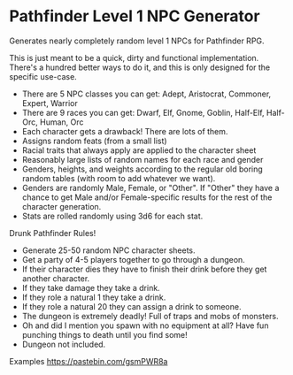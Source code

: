 # Pathfinder Level 1 NPC Generator
Generates nearly completely random level 1 NPCs for Pathfinder RPG.

This is just meant to be a quick, dirty and functional implementation. There's a hundred better ways to do it, and this is only designed for the specific use-case.
* There are 5 NPC classes you can get: Adept, Aristocrat, Commoner, Expert, Warrior
* There are 9 races you can get: Dwarf, Elf, Gnome, Goblin, Half-Elf, Half-Orc, Human, Orc
* Each character gets a drawback! There are lots of them.
* Assigns random feats (from a small list)
* Racial traits that always apply are applied to the character sheet
* Reasonably large lists of random names for each race and gender 
* Genders, heights, and weights according to the regular old boring random tables (with room to add whatever we want).
* Genders are randomly Male, Female, or "Other". If "Other" they have a chance to get Male and/or Female-specific results for the rest of the character generation.
* Stats are rolled randomly using 3d6 for each stat.

Drunk Pathfinder Rules!
* Generate 25-50 random NPC character sheets.
* Get a party of 4-5 players together to go through a dungeon.
* If their character dies they have to finish their drink before they get another character.
* If they take damage they take a drink.
* If they role a natural 1 they take a drink.
* If they role a natural 20 they can assign a drink to someone.
* The dungeon is extremely deadly! Full of traps and mobs of monsters.
* Oh and did I mention you spawn with no equipment at all? Have fun punching things to death until you find some!
* Dungeon not included.

Examples
https://pastebin.com/gsmPWR8a
